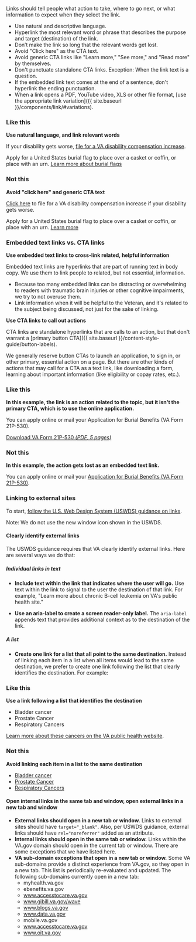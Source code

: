 Links should tell people what action to take, where to go next, or what information to expect when they select the link.

- Use natural and descriptive language.
- Hyperlink the most relevant word or phrase that describes the purpose and target (destination) of the link.
- Don’t make the link so long that the relevant words get lost.
- Avoid "Click here" as the CTA text.
- Avoid generic CTA links like "Learn more," "See more," and "Read more" by themselves.
- Don't punctuate standalone CTA links. Exception: When the link text is a question.
- If the embedded link text comes at the end of a sentence, don't hyperlink the ending punctuation.
- When a link opens a PDF, YouTube video, XLS or other file format, [use the appropriate link variation]({{ site.baseurl }}/components/link/#variations). 

<div class="do-dont">
<div class="do-dont__do">
<h3 class="do-dont__heading">Like this</h3>
<div class="do-dont__content" markdown="1">
  
__Use natural language, and link relevant words__
  
If your disability gets worse, [file for a VA disability compensation increase](https://va.gov/disability/how-to-file-claim/).
  
Apply for a United States burial flag to place over a casket or coffin, or place with an urn. 
[Learn more about burial flags](https://www.va.gov/burials-memorials/memorial-items/burial-flags/)

</div>
</div>
<div class="do-dont__dont">
<h3 class="do-dont__heading">Not this</h3>
<div class="do-dont__content" markdown="1">
  
__Avoid "click here" and generic CTA text__

[Click here](https://va.gov/disability/how-to-file-claim/) to file for a VA disability compensation increase if your disability gets worse.

Apply for a United States burial flag to place over a casket or coffin, or place with an urn. 
[Learn more](https://www.va.gov/burials-memorials/memorial-items/burial-flags/)
  
</div>
</div>
</div>

### Embedded text links vs. CTA links

__Use embedded text links to cross-link related, helpful information__

Embedded text links are hyperlinks that are part of running text in body copy. We use them to link people to related, but not essential, information. 
- Because too many embedded links can be distracting or overwhelming to readers with traumatic brain injuries or other cognitive impairments, we try to not overuse them. 
- Link information when it will be helpful to the Veteran, and it's related to the subject being discussed, not just for the sake of linking. 

__Use CTA links to call out actions__

CTA links are standalone hyperlinks that are calls to an action, but that don't warrant a [primary button CTA]({{ site.baseurl }}/content-style-guide/button-labels). 

We generally reserve button CTAs to launch an application, to sign in, or other primary, essential action on a page. But there are other kinds of actions that may call for a CTA as a text link, like downloading a form, learning about important information (like eligibility or copay rates, etc.). 



<div class="do-dont">
<div class="do-dont__do">
<h3 class="do-dont__heading">Like this</h3>
<div class="do-dont__content" markdown="1">
  
__In this example, the link is an action related to the topic, but it isn't the primary CTA, which is to use the online application.__

You can apply online or mail your Application for Burial Benefits (VA Form 21P-530).

<a 
  href="#VBA-21P-530-ARE.pdf"
  download="VBA-21P-530-ARE.pdf" 
  type="application/pdf">
    <i aria-hidden="true" class="fas fa-download vads-u-padding-right--1" role="img"></i>
      Download VA Form 21P-530 <dfn>(<abbr title="Portable Document Format">PDF</abbr>, 5 pages)</dfn>
</a>
  
</div>
</div>
<div class="do-dont__dont">
<h3 class="do-dont__heading">Not this</h3>
<div class="do-dont__content" markdown="1">
  
__In this example, the action gets lost as an embedded text link.__
  
You can apply online or mail your [Application for Burial Benefits (VA Form 21P-530)](https://www.vba.va.gov/pubs/forms/VBA-21P-530-ARE.pdf).

</div>
</div>
</div>

### Linking to external sites

To start, [follow the U.S. Web Design System (USWDS) guidance on links](https://designsystem.digital.gov/components/link/). 

Note: We do not use the new window icon shown in the USWDS.

<h4>Clearly identify external links</h4>

The USWDS guidance requires that VA clearly identify external links. Here are several ways we do that:

<h5>Individual links in text</h5>

* **Include text within the link that indicates where the user will go.** Use text within the link to signal to the user the destination of that link. For example, "Learn more about chronic B-cell leukemia on VA's public health site."

* **Use an aria-label to create a screen reader-only label.** The `aria-label` appends text that provides additional context as to the destination of the link. 

<h5>A list</h5>

* **Create one link for a list that all point to the same destination.** Instead of linking each item in a list when all items would lead to the same destination, we prefer to create one link following the list that clearly identifies the destination. For example:

<div class="do-dont">
<div class="do-dont__do">
<h3 class="do-dont__heading">Like this</h3>
<div class="do-dont__content" markdown="1">
  
__Use a link following a list that identifies the destination__
  
* Bladder cancer
* Prostate Cancer
* Respiratory Cancers

[Learn more about these cancers on the VA public health website](https://www.publichealth.va.gov/exposures/agentorange/conditions/).

</div>
</div>
<div class="do-dont__dont">
<h3 class="do-dont__heading">Not this</h3>
<div class="do-dont__content" markdown="1">
  
__Avoid linking each item in a list to the same destination__

* [Bladder cancer](https://www.publichealth.va.gov/exposures/agentorange/conditions/)
* [Prostate Cancer](https://www.publichealth.va.gov/exposures/agentorange/conditions/)
* [Respiratory Cancers](https://www.publichealth.va.gov/exposures/agentorange/conditions/)
</div>
</div>
</div>


<h4>Open internal links in the same tab and window, open external links in a new tab and window</h4>

* **External links should open in a new tab or window.** Links to external sites should have `target="_blank"`. Also, per USWDS guidance, external links should have `rel="noreferrer"` added as an attribute.
* **Internal links should open in the same tab or window.** Links within the VA.gov domain should open in the current tab or window. There are some exceptions that we have listed here.
* **VA sub-domain exceptions that open in a new tab or window.** Some VA sub-domains provide a distinct experience from VA.gov, so they open in a new tab. This list is periodically re-evaluated and updated. The following sub-domains currently open in a new tab:
  * myhealth.va.gov
  * ebenefits.va.gov
  * www.accesstocare.va.gov
  * www.gibill.va.gov/wave
  * www.blogs.va.gov
  * www.data.va.gov
  * mobile.va.gov
  * www.accesstocare.va.gov
  * www.oit.va.gov
